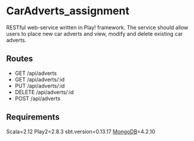 # CarAdverts_assignment

RESTful web-service written in Play! framework.  The service should allow users to place new car adverts and view, modify and delete existing car adverts.

## Routes 

- GET     /api/adverts                    
- GET     /api/adverts/:id                
- PUT     /api/adverts/:id                
- DELETE  /api/adverts/:id                
- POST    /api/adverts      

## Requirements

Scala=2.12
Play2=2.8.3
sbt.version=0.13.17
[MongoDB](https://www.mongodb.com/try/download/community)=4.2.10
